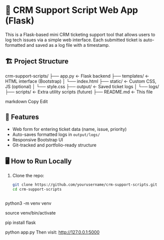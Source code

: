 # 🧾 CRM Support Script Web App (Flask)

This is a Flask-based mini CRM ticketing support tool that allows users to log tech issues via a simple web interface. Each submitted ticket is auto-formatted and saved as a log file with a timestamp.

## 🏗️ Project Structure

crm-support-scripts/
├── app.py ← Flask backend
├── templates/ ← HTML interface (Bootstrap)
│ └── index.html
├── static/ ← Custom CSS, JS (optional)
│ └── style.css
├── output/ ← Saved ticket logs
│ └── logs/
├── scripts/ ← Extra utility scripts (future)
├── README.md ← This file

markdown
Copy
Edit

## 🚀 Features

- Web form for entering ticket data (name, issue, priority)
- Auto-saves formatted logs in `output/logs/`
- Responsive Bootstrap UI
- Git-tracked and portfolio-ready structure

## 🖥️ How to Run Locally

1. Clone the repo:
   ```bash
   git clone https://github.com/yourusername/crm-support-scripts.git
   cd crm-support-scripts



python3 -m venv venv



source venv/bin/activate



pip install flask


python app.py
Then visit: http://127.0.0.1:5000


